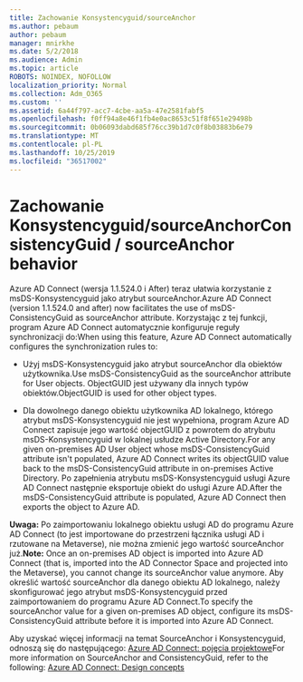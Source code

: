 ```yaml
---
title: Zachowanie Konsystencyguid/sourceAnchor
ms.author: pebaum
author: pebaum
manager: mnirkhe
ms.date: 5/2/2018
ms.audience: Admin
ms.topic: article
ROBOTS: NOINDEX, NOFOLLOW
localization_priority: Normal
ms.collection: Adm_O365
ms.custom: ''
ms.assetid: 6a44f797-acc7-4cbe-aa5a-47e2581fabf5
ms.openlocfilehash: f0ff94a8e46f1fb4e0ac8653c51f8f651e29498b
ms.sourcegitcommit: 0b06093dabd685f76cc39b1d7c0f8b03883b6e79
ms.translationtype: MT
ms.contentlocale: pl-PL
ms.lasthandoff: 10/25/2019
ms.locfileid: "36517002"
---
```

# <a name="consistencyguid--sourceanchor-behavior"></a><span data-ttu-id="afc23-102">Zachowanie Konsystencyguid/sourceAnchor</span><span class="sxs-lookup"><span data-stu-id="afc23-102">ConsistencyGuid / sourceAnchor behavior</span></span>

<span data-ttu-id="afc23-103">Azure AD Connect (wersja 1.1.524.0 i After) teraz ułatwia korzystanie z msDS-Konsystencyguid jako atrybut sourceAnchor.</span><span class="sxs-lookup"><span data-stu-id="afc23-103">Azure AD Connect (version 1.1.524.0 and after) now facilitates the use of msDS-ConsistencyGuid as sourceAnchor attribute.</span></span> <span data-ttu-id="afc23-104">Korzystając z tej funkcji, program Azure AD Connect automatycznie konfiguruje reguły synchronizacji do:</span><span class="sxs-lookup"><span data-stu-id="afc23-104">When using this feature, Azure AD Connect automatically configures the synchronization rules to:</span></span>
  
- <span data-ttu-id="afc23-105">Użyj msDS-Konsystencyguid jako atrybut sourceAnchor dla obiektów użytkownika.</span><span class="sxs-lookup"><span data-stu-id="afc23-105">Use msDS-ConsistencyGuid as the sourceAnchor attribute for User objects.</span></span> <span data-ttu-id="afc23-106">ObjectGUID jest używany dla innych typów obiektów.</span><span class="sxs-lookup"><span data-stu-id="afc23-106">ObjectGUID is used for other object types.</span></span>
    
- <span data-ttu-id="afc23-107">Dla dowolnego danego obiektu użytkownika AD lokalnego, którego atrybut msDS-Konsystencyguid nie jest wypełniona, program Azure AD Connect zapisuje jego wartość objectGUID z powrotem do atrybutu msDS-Konsystencyguid w lokalnej usłudze Active Directory.</span><span class="sxs-lookup"><span data-stu-id="afc23-107">For any given on-premises AD User object whose msDS-ConsistencyGuid attribute isn't populated, Azure AD Connect writes its objectGUID value back to the msDS-ConsistencyGuid attribute in on-premises Active Directory.</span></span> <span data-ttu-id="afc23-108">Po zapełnienia atrybutu msDS-Konsystencyguid usługi Azure AD Connect następnie eksportuje obiekt do usługi Azure AD.</span><span class="sxs-lookup"><span data-stu-id="afc23-108">After the msDS-ConsistencyGuid attribute is populated, Azure AD Connect then exports the object to Azure AD.</span></span>
    
 <span data-ttu-id="afc23-109">**Uwaga:** Po zaimportowaniu lokalnego obiektu usługi AD do programu Azure AD Connect (to jest importowane do przestrzeni łącznika usługi AD i rzutowane na Metaverse), nie można zmienić jego wartość sourceAnchor już.</span><span class="sxs-lookup"><span data-stu-id="afc23-109">**Note:** Once an on-premises AD object is imported into Azure AD Connect (that is, imported into the AD Connector Space and projected into the Metaverse), you cannot change its sourceAnchor value anymore.</span></span> <span data-ttu-id="afc23-110">Aby określić wartość sourceAnchor dla danego obiektu AD lokalnego, należy skonfigurować jego atrybut msDS-Konsystencyguid przed zaimportowaniem do programu Azure AD Connect.</span><span class="sxs-lookup"><span data-stu-id="afc23-110">To specify the sourceAnchor value for a given on-premises AD object, configure its msDS-ConsistencyGuid attribute before it is imported into Azure AD Connect.</span></span> 
  
<span data-ttu-id="afc23-111">Aby uzyskać więcej informacji na temat SourceAnchor i Konsystencyguid, odnoszą się do następującego: [Azure AD Connect: pojęcia projektowe](https://docs.microsoft.com/azure/active-directory/connect/active-directory-aadconnect-design-concepts)</span><span class="sxs-lookup"><span data-stu-id="afc23-111">For more information on SourceAnchor and ConsistencyGuid, refer to the following: [Azure AD Connect: Design concepts](https://docs.microsoft.com/azure/active-directory/connect/active-directory-aadconnect-design-concepts)</span></span>
  

